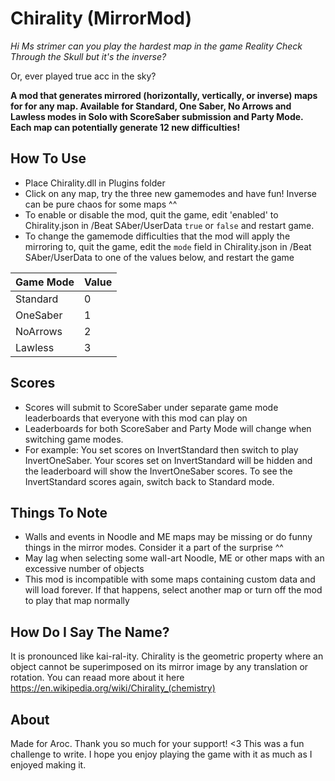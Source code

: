 # Chirality (MirrorMod)

*Hi Ms strimer can you play the hardest map in the game Reality Check Through the Skull but it's the inverse?*

Or, ever played true acc in the sky?

**A mod that generates mirrored (horizontally, vertically, or inverse) maps for for any map.
Available for Standard, One Saber, No Arrows and Lawless modes in Solo with ScoreSaber submission and Party Mode. Each map can potentially generate 12 new difficulties!**

## How To Use
- Place Chirality.dll in Plugins folder
- Click on any map, try the three new gamemodes and have fun! Inverse can be pure chaos for some maps ^^
- To enable or disable the mod, quit the game, edit 'enabled' to Chirality.json in /Beat SAber/UserData `true` or `false` and restart game.
- To change the gamemode difficulties that the mod will apply the mirroring to, quit the game, edit the `mode` field in Chirality.json in /Beat SAber/UserData to one of the values below, and restart the game

Game Mode | Value
--- | ---
Standard | 0
OneSaber | 1
NoArrows | 2
Lawless | 3

## Scores
- Scores will submit to ScoreSaber under separate game mode leaderboards that everyone with this mod can play on
- Leaderboards for both ScoreSaber and Party Mode will change when switching game modes.
- For example: You set scores on InvertStandard then switch to play InvertOneSaber. Your scores set on InvertStandard will be hidden and the leaderboard will show the InvertOneSaber scores. To see the InvertStandard scores again, switch back to Standard mode.

## Things To Note
- Walls and events in Noodle and ME maps may be missing or do funny things in the mirror modes. Consider it a part of the surprise ^^
- May lag when selecting some wall-art Noodle, ME or other maps with an excessive number of objects
- This mod is incompatible with some maps containing custom data and will load forever. If that happens, select another map or turn off the mod to play that map normally

## How Do I Say The Name?
It is pronounced like kai-ral-ity. Chirality is the geometric property where an object cannot be superimposed on its mirror image by any translation or rotation. You can reaad more about it here https://en.wikipedia.org/wiki/Chirality_(chemistry)

## About
Made for Aroc. Thank you so much for your support! <3 This was a fun challenge to write. I hope you enjoy playing the game with it as much as I enjoyed making it.
